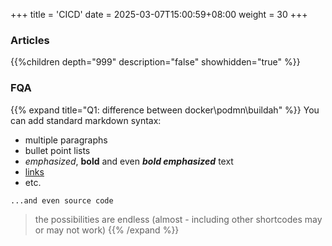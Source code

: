 +++
title = 'CICD'
date = 2025-03-07T15:00:59+08:00
weight = 30
+++


### Articles
{{%children depth="999" description="false" showhidden="true" %}}

### FQA
{{% expand title="Q1: difference between docker\podmn\buildah" %}}
You can add standard markdown syntax:

- multiple paragraphs
- bullet point lists
- _emphasized_, **bold** and even **_bold emphasized_** text
- [links](https://example.com)
- etc.

```plaintext
...and even source code
```

> the possibilities are endless (almost - including other shortcodes may or may not work)
{{% /expand %}} 